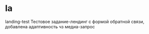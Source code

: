 # la
landing-test
Тестовое задание-лендинг с формой обратной связи, добавлена адаптивность чз медиа-запрос
